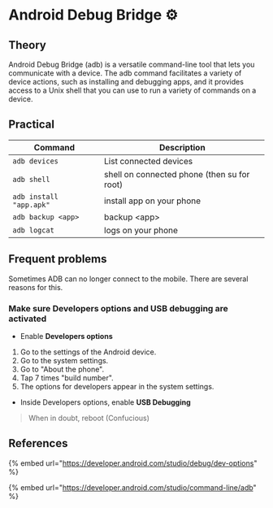 # Android Debug Bridge ⚙️

## Theory

Android Debug Bridge (adb) is a versatile command-line tool that lets you communicate with a device. The adb command facilitates a variety of device actions, such as installing and debugging apps, and it provides access to a Unix shell that you can use to run a variety of commands on a device.

## Practical

| Command                 | Description                                 |
| ----------------------- | ------------------------------------------- |
| `adb devices`           | List connected devices                      |
| `adb shell`             | shell on connected phone (then su for root) |
| `adb install "app.apk"` | install app on your phone                   |
| `adb backup <app>`      | backup \<app>                               |
| `adb logcat`            | logs on your phone                          |

## Frequent problems

Sometimes ADB can no longer connect to the mobile. There are several reasons for this.

### Make sure Developers options and USB debugging are activated

* Enable **Developers options**

1. Go to the settings of the Android device.&#x20;
2. Go to the system settings.&#x20;
3. Go to "About the phone".&#x20;
4. Tap 7 times "build number".&#x20;
5. The options for developers appear in the system settings.&#x20;

* Inside Developers options, enable **USB Debugging**

> When in doubt, reboot (Confucious)

## References

{% embed url="https://developer.android.com/studio/debug/dev-options" %}

{% embed url="https://developer.android.com/studio/command-line/adb" %}
